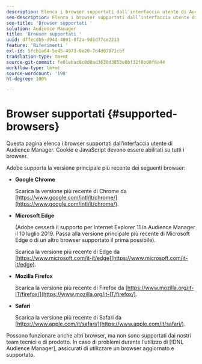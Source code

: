 ```yaml
---
description: Elenca i browser supportati dall’interfaccia utente di Audience Manager. Cookie e JavaScript devono essere abilitati su tutti i browser.
seo-description: Elenca i browser supportati dall’interfaccia utente di Audience Manager. Cookie e JavaScript devono essere abilitati su tutti i browser.
seo-title: 'Browser supportati '
solution: Audience Manager
title: 'Browser supportati '
uuid: dffecdb5-d94d-4001-8f2a-9d1d77ce2213
feature: 'Riferimenti '
exl-id: 5fcb1a64-5e45-4973-9e20-7d4d07071cbf
translation-type: tm+mt
source-git-commit: fe01ebac8c0d0ad3630d3853e0bf32f0b00f6a44
workflow-type: tm+mt
source-wordcount: '198'
ht-degree: 100%

---
```


# Browser supportati {#supported-browsers}

Questa pagina elenca i browser supportati dall’interfaccia utente di Audience Manager. Cookie e JavaScript devono essere abilitati su tutti i browser.

<!-- 

c_supported_browsers.xml

 -->

Adobe supporta la versione principale più recente dei seguenti browser:

* **Google Chrome**

   Scarica la versione più recente di Chrome da [https://www.google.com/intl/it/chrome/](https://www.google.com/intl/it/chrome/).

* **Microsoft Edge**

   (Adobe cesserà il supporto per Internet Explorer 11 in Audience Manager il 10 luglio 2019. Passa alla versione principale più recente di Microsoft Edge o di un altro browser supportato il prima possibile).

   Scarica la versione più recente di Edge da [https://www.microsoft.com/it-it/edge](https://www.microsoft.com/it-it/edge).

* **Mozilla Firefox**

   Scarica la versione più recente di Firefox da [https://www.mozilla.org/it-IT/firefox/](https://www.mozilla.org/it-IT/firefox/).

* **Safari**

   Scarica la versione più recente di Safari da [https://www.apple.com/it/safari/](https://www.apple.com/it/safari/).

Possono funzionare anche altri browser, ma non sono supportati dai nostri team tecnici e di prodotto. In caso di problemi durante l’utilizzo di [!DNL Audience Manager], assicurati di utilizzare un browser aggiornato e supportato.
